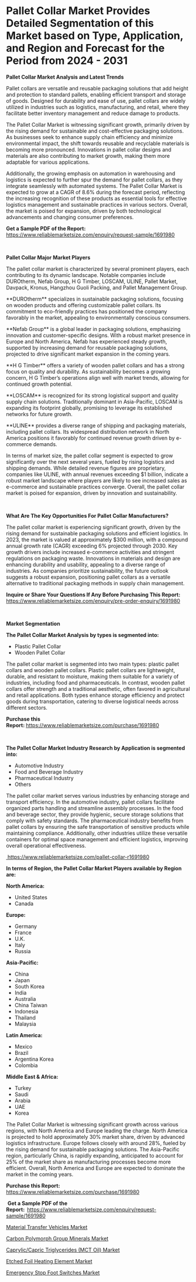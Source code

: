 <p><h1>Pallet Collar Market Provides Detailed Segmentation of this Market based on Type, Application, and Region and Forecast for the Period from 2024 - 2031</h1></p><p><strong>Pallet Collar Market Analysis and Latest Trends</strong></p>
<p><p>Pallet collars are versatile and reusable packaging solutions that add height and protection to standard pallets, enabling efficient transport and storage of goods. Designed for durability and ease of use, pallet collars are widely utilized in industries such as logistics, manufacturing, and retail, where they facilitate better inventory management and reduce damage to products.</p><p>The Pallet Collar Market is witnessing significant growth, primarily driven by the rising demand for sustainable and cost-effective packaging solutions. As businesses seek to enhance supply chain efficiency and minimize environmental impact, the shift towards reusable and recyclable materials is becoming more pronounced. Innovations in pallet collar designs and materials are also contributing to market growth, making them more adaptable for various applications.</p><p>Additionally, the growing emphasis on automation in warehousing and logistics is expected to further spur the demand for pallet collars, as they integrate seamlessly with automated systems. The Pallet Collar Market is expected to grow at a CAGR of 8.6% during the forecast period, reflecting the increasing recognition of these products as essential tools for effective logistics management and sustainable practices in various sectors. Overall, the market is poised for expansion, driven by both technological advancements and changing consumer preferences.</p></p>
<p><strong>Get a Sample PDF of the Report:&nbsp;</strong> <a href="https://www.reliablemarketsize.com/enquiry/request-sample/1691980?utm_campaign=1293&utm_medium=2&utm_source=Github&utm_content=ia&utm_term=18102024&utm_id=pallet-collar">https://www.reliablemarketsize.com/enquiry/request-sample/1691980</a></p>
<p>&nbsp;</p>
<p><strong>Pallet Collar Major Market Players</strong></p>
<p><p>The pallet collar market is characterized by several prominent players, each contributing to its dynamic landscape. Notable companies include DUROtherm, Nefab Group, H G Timber, LOSCAM, ULINE, Pallet Market, Davpack, Kronus, Hangzhou Guoli Packing, and Pallet Management Group. </p><p>**DUROtherm** specializes in sustainable packaging solutions, focusing on wooden products and offering customizable pallet collars. Its commitment to eco-friendly practices has positioned the company favorably in the market, appealing to environmentally conscious consumers.</p><p>**Nefab Group** is a global leader in packaging solutions, emphasizing innovation and customer-specific designs. With a robust market presence in Europe and North America, Nefab has experienced steady growth, supported by increasing demand for reusable packaging solutions, projected to drive significant market expansion in the coming years.</p><p>**H G Timber** offers a variety of wooden pallet collars and has a strong focus on quality and durability. As sustainability becomes a growing concern, H G Timber’s operations align well with market trends, allowing for continued growth potential.</p><p>**LOSCAM** is recognized for its strong logistical support and quality supply chain solutions. Traditionally dominant in Asia-Pacific, LOSCAM is expanding its footprint globally, promising to leverage its established networks for future growth.</p><p>**ULINE** provides a diverse range of shipping and packaging materials, including pallet collars. Its widespread distribution network in North America positions it favorably for continued revenue growth driven by e-commerce demands.</p><p>In terms of market size, the pallet collar segment is expected to grow significantly over the next several years, fueled by rising logistics and shipping demands. While detailed revenue figures are proprietary, companies like ULINE, with annual revenues exceeding $1 billion, indicate a robust market landscape where players are likely to see increased sales as e-commerce and sustainable practices converge. Overall, the pallet collar market is poised for expansion, driven by innovation and sustainability.</p></p>
<p>&nbsp;</p>
<p><strong>What Are The Key Opportunities For Pallet Collar Manufacturers?</strong></p>
<p><p>The pallet collar market is experiencing significant growth, driven by the rising demand for sustainable packaging solutions and efficient logistics. In 2023, the market is valued at approximately $300 million, with a compound annual growth rate (CAGR) exceeding 6% projected through 2030. Key growth drivers include increased e-commerce activities and stringent regulations on packaging waste. Innovations in materials and design are enhancing durability and usability, appealing to a diverse range of industries. As companies prioritize sustainability, the future outlook suggests a robust expansion, positioning pallet collars as a versatile alternative to traditional packaging methods in supply chain management.</p></p>
<p><strong>Inquire or Share Your Questions If Any Before Purchasing This Report:</strong> <a href="https://www.reliablemarketsize.com/enquiry/pre-order-enquiry/1691980?utm_campaign=1293&utm_medium=2&utm_source=Github&utm_content=ia&utm_term=18102024&utm_id=pallet-collar">https://www.reliablemarketsize.com/enquiry/pre-order-enquiry/1691980</a></p>
<p>&nbsp;</p>
<p><strong>Market Segmentation</strong></p>
<p><strong>The Pallet Collar Market Analysis by types is segmented into:</strong></p>
<p><ul><li>Plastic Pallet Collar</li><li>Wooden Pallet Collar</li></ul></p>
<p><p>The pallet collar market is segmented into two main types: plastic pallet collars and wooden pallet collars. Plastic pallet collars are lightweight, durable, and resistant to moisture, making them suitable for a variety of industries, including food and pharmaceuticals. In contrast, wooden pallet collars offer strength and a traditional aesthetic, often favored in agricultural and retail applications. Both types enhance storage efficiency and protect goods during transportation, catering to diverse logistical needs across different sectors.</p></p>
<p><strong>Purchase this Report:&nbsp;</strong><a href="https://www.reliablemarketsize.com/purchase/1691980?utm_campaign=1293&utm_medium=2&utm_source=Github&utm_content=ia&utm_term=18102024&utm_id=pallet-collar">https://www.reliablemarketsize.com/purchase/1691980</a></p>
<p>&nbsp;</p>
<p><strong>The Pallet Collar Market Industry Research by Application is segmented into:</strong></p>
<p><ul><li>Automotive Industry</li><li>Food and Beverage Industry</li><li>Pharmaceutical Industry</li><li>Others</li></ul></p>
<p><p>The pallet collar market serves various industries by enhancing storage and transport efficiency. In the automotive industry, pallet collars facilitate organized parts handling and streamline assembly processes. In the food and beverage sector, they provide hygienic, secure storage solutions that comply with safety standards. The pharmaceutical industry benefits from pallet collars by ensuring the safe transportation of sensitive products while maintaining compliance. Additionally, other industries utilize these versatile containers for optimal space management and efficient logistics, improving overall operational effectiveness.</p></p>
<p><a href="https://www.reliablemarketsize.com/pallet-collar-r1691980?utm_campaign=1293&utm_medium=2&utm_source=Github&utm_content=ia&utm_term=18102024&utm_id=pallet-collar">&nbsp;https://www.reliablemarketsize.com/pallet-collar-r1691980</a></p>
<p><strong>In terms of Region, the Pallet Collar Market Players available by Region are:</strong></p>
<p>
    <p> <strong> North America: </strong>
        <ul>
            <li>United States</li>
            <li>Canada</li>
        </ul>
        </p> 
    <p> <strong> Europe: </strong>
        <ul>
            <li>Germany</li>
            <li>France</li>
            <li>U.K.</li>
            <li>Italy</li>
            <li>Russia</li>
        </ul>
        </p> 
    <p> <strong> Asia-Pacific: </strong>
        <ul>
            <li>China</li>
            <li>Japan</li>
            <li>South Korea</li>
            <li>India</li>
            <li>Australia</li>
            <li>China Taiwan</li>
            <li>Indonesia</li>
            <li>Thailand</li>
            <li>Malaysia</li>
        </ul>
        </p> 
    <p> <strong> Latin America: </strong>
        <ul>
            <li>Mexico</li>
            <li>Brazil</li>
            <li>Argentina Korea</li>
            <li>Colombia</li>
        </ul>
        </p> 
    <p> <strong> Middle East & Africa: </strong>
        <ul>
            <li>Turkey</li>
            <li>Saudi</li>
            <li>Arabia</li>
            <li>UAE</li>
            <li>Korea</li>
        </ul>
    </p>
    </p>
<p><p>The Pallet Collar Market is witnessing significant growth across various regions, with North America and Europe leading the charge. North America is projected to hold approximately 30% market share, driven by advanced logistics infrastructure. Europe follows closely with around 28%, fueled by the rising demand for sustainable packaging solutions. The Asia-Pacific region, particularly China, is rapidly expanding, anticipated to account for 25% of the market share as manufacturing processes become more efficient. Overall, North America and Europe are expected to dominate the market in the coming years.</p></p>
<p><strong>Purchase this Report: </strong><a href="https://www.reliablemarketsize.com/purchase/1691980?utm_campaign=1293&utm_medium=2&utm_source=Github&utm_content=ia&utm_term=18102024&utm_id=pallet-collar">https://www.reliablemarketsize.com/purchase/1691980</a></p>
<p>&nbsp;<strong>Get a Sample PDF of the Report:&nbsp;&nbsp;</strong><a href="https://www.reliablemarketsize.com/enquiry/request-sample/1691980?utm_campaign=1293&utm_medium=2&utm_source=Github&utm_content=ia&utm_term=18102024&utm_id=pallet-collar">https://www.reliablemarketsize.com/enquiry/request-sample/1691980</a></p>
<p><strong></strong></p>
<p><p><a href="https://issuu.com/reportprime-2/docs/material-transfer-vehicles-market-s_ea9a98f1a0810b?utm_campaign=1293&utm_medium=2&utm_source=Github&utm_content=ia&utm_term=18102024&utm_id=pallet-collar">Material Transfer Vehicles Market</a></p><p><a href="https://www.linkedin.com/pulse/carbon-polymorph-group-minerals-market-innovations-trends-comprehensive-3e8xc?utm_campaign=1293&utm_medium=2&utm_source=Github&utm_content=ia&utm_term=18102024&utm_id=pallet-collar">Carbon Polymorph Group Minerals Market</a></p><p><a href="https://www.linkedin.com/pulse/digital-transformation-capryliccapric-triglycerides-mct-oil-wg2xc?utm_campaign=1293&utm_medium=2&utm_source=Github&utm_content=ia&utm_term=18102024&utm_id=pallet-collar">Caprylic/Capric Triglycerides (MCT Oil) Market</a></p><p><a href="https://github.com/destinybqdicha/Market-Research-Report-List-1/blob/main/etched-foil-heating-element-market.md?utm_campaign=1293&utm_medium=2&utm_source=Github&utm_content=ia&utm_term=18102024&utm_id=pallet-collar">Etched Foil Heating Element Market</a></p><p><a href="https://issuu.com/reportprime-2/docs/emergency-stop-foot-switches-market_dca2b380eb2228?utm_campaign=1293&utm_medium=2&utm_source=Github&utm_content=ia&utm_term=18102024&utm_id=pallet-collar">Emergency Stop Foot Switches Market</a></p></p>